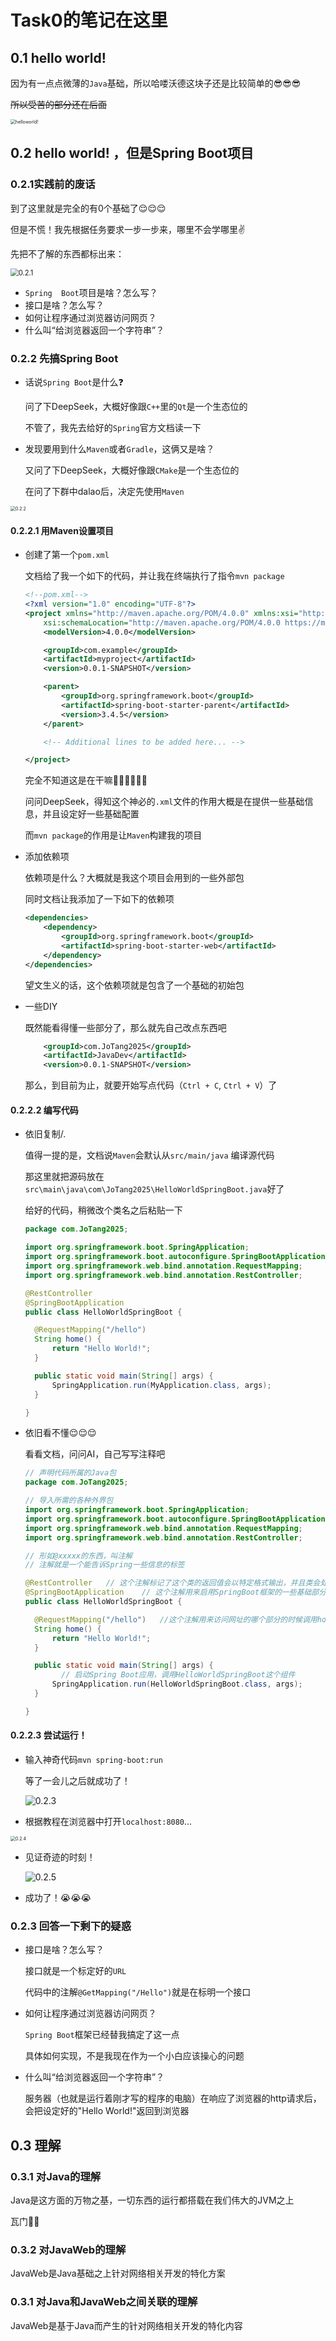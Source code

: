 # Task0的笔记在这里

## 0.1 hello world!

因为有一点点微薄的`Java`基础，所以哈喽沃德这块子还是比较简单的😎😎😎

~~所以受苦的部分还在后面~~

<img src=".\Pic\0.1.1.png" alt="helloworld!" style="zoom:50%;" />

## 0.2 hello world! ，但是Spring Boot项目

### 0.2.1实践前的废话

到了这里就是完全的有0个基础了😌😌😌

但是不慌！我先根据任务要求一步一步来，哪里不会学哪里✌

先把不了解的东西都标出来：

<img src=".\Pic\0.2.1.png" alt="0.2.1" style="zoom:80%;" />

- `Spring  Boot`项目是啥？怎么写？
- 接口是啥？怎么写？
- 如何让程序通过浏览器访问网页？
- 什么叫“给浏览器返回一个字符串”？

### 0.2.2 先搞Spring Boot

- 话说`Spring Boot`是什么❓

  问了下DeepSeek，大概好像跟`C++`里的`Qt`是一个生态位的

  不管了，我先去给好的`Spring`官方文档读一下

- 发现要用到什么`Maven`或者`Gradle`，这俩又是啥？

  又问了下DeepSeek，大概好像跟`CMake`是一个生态位的

  在问了下群中dalao后，决定先使用`Maven`

<img src=".\Pic\0.2.2.png" alt="0.2.2" style="zoom: 50%;" />

#### 0.2.2.1 用Maven设置项目

- 创建了第一个`pom.xml`

    文档给了我一个如下的代码，并让我在终端执行了指令`mvn package`

    ```xml
    <!--pom.xml-->
    <?xml version="1.0" encoding="UTF-8"?>
    <project xmlns="http://maven.apache.org/POM/4.0.0" xmlns:xsi="http://www.w3.org/2001/XMLSchema-instance"
        xsi:schemaLocation="http://maven.apache.org/POM/4.0.0 https://maven.apache.org/xsd/maven-4.0.0.xsd">
        <modelVersion>4.0.0</modelVersion>
    
        <groupId>com.example</groupId>
        <artifactId>myproject</artifactId>
        <version>0.0.1-SNAPSHOT</version>
    
        <parent>
            <groupId>org.springframework.boot</groupId>
            <artifactId>spring-boot-starter-parent</artifactId>
            <version>3.4.5</version>
        </parent>
    
        <!-- Additional lines to be added here... -->
    
    </project>
    ```

    完全不知道这是在干嘛😵‍💫😵‍💫😵‍💫

    问问DeepSeek，得知这个神必的`.xml`文件的作用大概是在提供一些基础信息，并且设定好一些基础配置

    而`mvn package`的作用是让`Maven`构建我的项目
    
- 添加依赖项

    依赖项是什么？大概就是我这个项目会用到的一些外部包

    同时文档让我添加了一下如下的依赖项

    ```xml
    <dependencies>
    	<dependency>
    		<groupId>org.springframework.boot</groupId>
    		<artifactId>spring-boot-starter-web</artifactId>
    	</dependency>
    </dependencies>
    ```

    望文生义的话，这个依赖项就是包含了一个基础的初始包

- 一些DIY

    既然能看得懂一些部分了，那么就先自己改点东西吧

    ```xml
    	<groupId>com.JoTang2025</groupId>
    	<artifactId>JavaDev</artifactId>
    	<version>0.0.1-SNAPSHOT</version>
    ```

    那么，到目前为止，就要开始写点代码（`Ctrl + C`, `Ctrl + V`）了

#### 0.2.2.2 编写代码

- 依旧复制/.

  值得一提的是，文档说`Maven`会默认从`src/main/java` 编译源代码

  那这里就把源码放在`src\main\java\com\JoTang2025\HelloWorldSpringBoot.java`好了

  给好的代码，稍微改个类名之后粘贴一下

  ```java
  package com.JoTang2025;
  
  import org.springframework.boot.SpringApplication;
  import org.springframework.boot.autoconfigure.SpringBootApplication;
  import org.springframework.web.bind.annotation.RequestMapping;
  import org.springframework.web.bind.annotation.RestController;
  
  @RestController
  @SpringBootApplication
  public class HelloWorldSpringBoot {
  
  	@RequestMapping("/hello")
  	String home() {
  		return "Hello World!";
  	}
  
  	public static void main(String[] args) {
  		SpringApplication.run(MyApplication.class, args);
  	}
  
  }
  ```

- 依旧看不懂😌😌😌
  
  看看文档，问问AI，自己写写注释吧
  
  ```java
  // 声明代码所属的Java包
  package com.JoTang2025;
  
  // 导入所需的各种外界包
  import org.springframework.boot.SpringApplication;
  import org.springframework.boot.autoconfigure.SpringBootApplication;
  import org.springframework.web.bind.annotation.RequestMapping;
  import org.springframework.web.bind.annotation.RestController;
  
  // 形如@xxxxx的东西，叫注解
  // 注解就是一个能告诉Spring一些信息的标签
  
  @RestController	// 这个注解标记了这个类的返回值会以特定格式输出，并且类会处理网络请求
  @SpringBootApplication	// 这个注解用来启用SpringBoot框架的一些基础部分
  public class HelloWorldSpringBoot {
  
  	@RequestMapping("/hello")	//这个注解用来访问网址的哪个部分的时候调用home方法
  	String home() {
  		return "Hello World!";
  	}
  
  	public static void main(String[] args) {
          // 启动Spring Boot应用，调用HelloWorldSpringBoot这个组件
  		SpringApplication.run(HelloWorldSpringBoot.class, args);
  	}
  
  }
  ```
  

#### 0.2.2.3 尝试运行！

- 输入神奇代码`mvn spring-boot:run`

  等了一会儿之后就成功了！

  ![0.2.3](.\Pic\0.2.3.png)

- 根据教程在浏览器中打开`localhost:8080`...

<img src=".\Pic\0.2.4.png" alt="0.2.4" style="zoom:50%;" />

- 见证奇迹的时刻！

  ![0.2.5](.\Pic\0.2.5.png)

- 成功了！😭😭😭

### 0.2.3 回答一下剩下的疑惑

- 接口是啥？怎么写？

  接口就是一个标定好的`URL` 

  代码中的注解`@GetMapping("/Hello")`就是在标明一个接口

- 如何让程序通过浏览器访问网页？

  `Spring Boot`框架已经替我搞定了这一点

  具体如何实现，不是我现在作为一个小白应该操心的问题

- 什么叫“给浏览器返回一个字符串”？

  服务器（也就是运行着刚才写的程序的电脑）在响应了浏览器的http请求后，会把设定好的"Hello World!"返回到浏览器

## 0.3 理解

### 0.3.1 对Java的理解

Java是这方面的万物之基，一切东西的运行都搭载在我们伟大的JVM之上

瓦门🙏🙏

### 0.3.2 对JavaWeb的理解

JavaWeb是Java基础之上针对网络相关开发的特化方案

### 0.3.1 对Java和JavaWeb之间关联的理解

JavaWeb是基于Java而产生的针对网络相关开发的特化内容